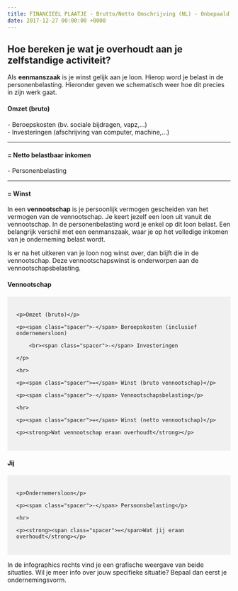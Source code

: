 ```yaml
---
title: FINANCIEEL PLAATJE - Brutto/Netto Omschrijving (NL) - Onbepaald
date: 2017-12-27 00:00:00 +0000
---
```

## Hoe bereken je wat je overhoudt aan je zelfstandige activiteit?

Als **eenmanszaak** is je winst gelijk aan je loon. Hierop word je belast in de personenbelasting. Hieronder geven we schematisch weer hoe dit precies in zijn werk gaat.

<div class="box-body"> <div class="sum center" style="margin-top:20px;"> <h4>Omzet (bruto)</h4> <p>- Beroepskosten (bv. sociale bijdragen, vapz,...) <br>- Investeringen (afschrijving van computer, machine,...) <br></p> <hr> <h4>= Netto belastbaar inkomen</h4> <p>- Personenbelasting</p> <hr> <h4>= Winst</h4> </div> </div>

In een **vennootschap** is je persoonlijk vermogen gescheiden van het vermogen van de vennootschap. Je keert jezelf een loon uit vanuit de vennootschap. In de personenbelasting word je enkel op dit loon belast. Een belangrijk verschil met een eenmanszaak, waar je op het volledige inkomen van je onderneming belast wordt.

Is er na het uitkeren van je loon nog winst over, dan blijft die in de vennootschap. Deze vennootschapswinst is onderworpen aan de vennootschapsbelasting.

<h4>Vennootschap</h4>

<style> .netto-box{position:relative;padding:20px;margin-left:40px;margin:0 auto;background-color:#F0F0F0;} .netto-box p,h1,h3{margin-left:20px;} .netto-box .spacer{position:absolute;left:20px;} </style>

<div class="netto-box">

    <p>Omzet (bruto)</p>
    
    <p><span class="spacer">-</span> Beroepskosten (inclusief ondernemersloon)
    
    	<br><span class="spacer">-</span> Investeringen
    
    </p>
    
    <hr>
    
    <p><span class="spacer">=</span> Winst (bruto vennootschap)</p>
    
    <p><span class="spacer">-</span> Vennootschapsbelasting</p>
    
    <hr>
    
    <p><span class="spacer">=</span> Winst (netto vennootschap)</p>
    
    <p><strong>Wat vennootschap eraan overhoudt</strong></p>

</div> <h4>Jij</h4>

<div class="netto-box">

    <p>Ondernemersloon</p>
    
    <p><span class="spacer">-</span> Persoonsbelasting</p>
    
    <hr>
    
    <p><strong><span class="spacer">=</span>Wat jij eraan overhoudt</strong></p>

</div>

In de infographics rechts vind je een grafische weergave van beide situaties. Wil je meer info over jouw specifieke situatie? Bepaal dan eerst je ondernemingsvorm.
